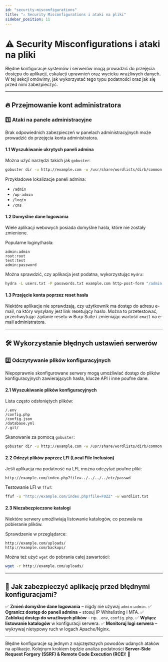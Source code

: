 ```yaml
---
id: "security-misconfigurations"
title: "⚠️ Security Misconfigurations i ataki na pliki"
sidebar_position: 11
---
```


# ⚠️ Security Misconfigurations i ataki na pliki

Błędne konfiguracje systemów i serwerów mogą prowadzić do przejęcia dostępu do aplikacji, eskalacji uprawnień oraz wycieku wrażliwych danych. W tej sekcji omówimy, jak wykorzystać tego typu podatności oraz jak się przed nimi zabezpieczyć.

---

## 🔥 Przejmowanie kont administratora

### **1️⃣ Ataki na panele administracyjne**
Brak odpowiednich zabezpieczeń w panelach administracyjnych może prowadzić do przejęcia konta administratora.

#### **1.1 Wyszukiwanie ukrytych paneli admina**
Można użyć narzędzi takich jak `gobuster`:
```bash
gobuster dir -u http://example.com -w /usr/share/wordlists/dirb/common.txt
```
Przykładowe lokalizacje paneli admina:
- `/admin`
- `/wp-admin`
- `/login`
- `/cms`

#### **1.2 Domyślne dane logowania**
Wiele aplikacji webowych posiada domyślne hasła, które nie zostały zmienione.

Popularne loginy/hasła:
```
admin:admin
root:root
test:test
admin:password
```
Można sprawdzić, czy aplikacja jest podatna, wykorzystując `Hydra`:
```bash
hydra -L users.txt -P passwords.txt example.com http-post-form "/admin:username=^USER^&password=^PASS^:F=incorrect"
```

#### **1.3 Przejęcie konta poprzez reset hasła**
Niektóre aplikacje nie sprawdzają, czy użytkownik ma dostęp do adresu e-mail, na który wysyłany jest link resetujący hasło. Można to przetestować, przechwytując żądanie resetu w Burp Suite i zmieniając wartość `email` na e-mail administratora.

---

## 🛠️ Wykorzystanie błędnych ustawień serwerów

### **2️⃣ Odczytywanie plików konfiguracyjnych**
Niepoprawnie skonfigurowane serwery mogą umożliwiać dostęp do plików konfiguracyjnych zawierających hasła, klucze API i inne poufne dane.

#### **2.1 Wyszukiwanie plików konfiguracyjnych**
Lista często odsłoniętych plików:
```
/.env
/config.php
/config.json
/database.yml
/.git/
```
Skanowanie za pomocą `gobuster`:
```bash
gobuster dir -u http://example.com -w /usr/share/wordlists/dirb/common.txt -x php,env,json,yml
```

#### **2.2 Odczyt plików poprzez LFI (Local File Inclusion)**
Jeśli aplikacja ma podatność na LFI, można odczytać poufne pliki:
```http
http://example.com/index.php?file=../../../../etc/passwd
```

Testowanie LFI w `ffuf`:
```bash
ffuf -u "http://example.com/index.php?file=FUZZ" -w wordlist.txt
```

#### **2.3 Niezabezpieczone katalogi**
Niektóre serwery umożliwiają listowanie katalogów, co pozwala na pobieranie plików.

Sprawdzenie w przeglądarce:
```
http://example.com/uploads/
http://example.com/backups/
```
Można też użyć `wget` do pobrania całej zawartości:
```bash
wget -r http://example.com/uploads/
```

---

## 🔐 Jak zabezpieczyć aplikację przed błędnymi konfiguracjami?
✅ **Zmień domyślne dane logowania** – nigdy nie używaj `admin:admin`.
✅ **Ogranicz dostęp do paneli admina** – stosuj IP Whitelisting i MFA.
✅ **Zablokuj dostęp do wrażliwych plików** – np. `.env`, `config.php`.
✅ **Wyłącz listowanie katalogów** w konfiguracji serwera.
✅ **Monitoruj logi serwera** – wykrywaj nietypowy ruch w logach Apache/Nginx.

---

Błędne konfiguracje są jednym z najczęstszych powodów udanych ataków na aplikacje. Kolejnym krokiem będzie analiza podatności **Server-Side Request Forgery (SSRF) & Remote Code Execution (RCE)**! 🚀
